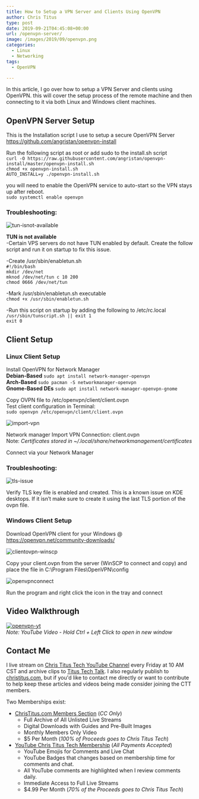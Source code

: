 ```yaml
---
title: How to Setup a VPN Server and Clients Using OpenVPN
author: Chris Titus
type: post
date: 2019-09-21T04:45:08+00:00
url: /openvpn-server/
image: /images/2019/09/openvpn.png
categories:
  - Linux
  - Networking
tags:
  - OpenVPN

---
```

In this article, I go over how to setup a VPN Server and clients using OpenVPN. this will cover the setup process of the remote machine and then connecting to it via both Linux and Windows client machines. <!--more-->

## OpenVPN Server Setup

This is the Installation script I use to setup a secure OpenVPN Server  
<https://github.com/angristan/openvpn-install>

Run the following script as root or add sudo to the install.sh script  
`curl -O https://raw.githubusercontent.com/angristan/openvpn-install/master/openvpn-install.sh`  
 `chmod +x openvpn-install.sh`  
`AUTO_INSTALL=y ./openvpn-install.sh`

you will need to enable the OpenVPN service to auto-start so the VPN stays up after reboot.  
`sudo systemctl enable openvpn`

### Troubleshooting:

![tun-isnot-available](/images/2019/09/tun-isnot-available.png) 

**TUN is not available**  
-Certain VPS servers do not have TUN enabled by default. Create the follow script and run it on startup to fix this issue.

-Create /usr/sbin/enabletun.sh  
`#!/bin/bash`   
`mkdir /dev/net`   
`mknod /dev/net/tun c 10 200`   
`chmod 0666 /dev/net/tun`

-Mark /usr/sbin/enabletun.sh executable  
`chmod +x /usr/sbin/enabletun.sh`

-Run this script on startup by adding the following to /etc/rc.local  
`/usr/sbin/tunscript.sh || exit 1`  
`exit 0`

## Client Setup

### Linux Client Setup

Install OpenVPN for Network Manager  
**Debian-Based** `sudo apt install network-manager-openvpn`  
**Arch-Based** `sudo pacman -S networkmanager-openvpn`  
**Gnome-Based DEs** `sudo apt install network-manager-openvpn-gnome`

Copy OVPN file to /etc/openvpn/client/client.ovpn  
Test client configuration in Terminal:  
`sudo openvpn /etc/openvpn/client/client.ovpn`

![import-vpn](/images/2019/09/import-vpn.png) 

Network manager Import VPN Connection: client.ovpn  
Note: _Certificates stored in ~/.local/share/networkmanagement/certificates_

Connect via your Network Manager

### Troubleshooting:

![tls-issue](/images/2019/09/tls-issue.png) 

Verify TLS key file is enabled and created. This is a known issue on KDE desktops. If it isn&#8217;t make sure to create it using the last TLS portion of the ovpn file.

### Windows Client Setup

Download OpenVPN client for your Windows @ https://openvpn.net/community-downloads/

![clientovpn-winscp](/images/2019/09/clientovpn-winscp.png?fit=1024%2C451&ssl=1) 

Copy your client.ovpn from the server (WinSCP to connect and copy) and place the file in C:\Program Files\OpenVPN\config

![openvpnconnect](/images/2019/09/openvpnconnect.jpg) 

Run the program and right click the icon in the tray and connect

## Video Walkthrough

[![openvpn-yt](https://img.youtube.com/vi/CBJMl9MILbg/0.jpg)](https://www.youtube.com/watch?v=CBJMl9MILbg)  
_Note: YouTube Video - Hold Ctrl + Left Click to open in new window_

## Contact Me

I live stream on [Chris Titus Tech YouTube Channel][1] every Friday at 10 AM CST and archive clips to [Titus Tech Talk][2]. I also regularly publish to [christitus.com][3], but if you'd like to contact me directly or want to contribute to help keep these articles and videos being made consider joining the CTT members. 

Two Memberships exist:
- [ChrisTitus.com Members Section][4] (_CC Only_)
  - Full Archive of All Unlisted Live Streams
  - Digital Downloads with Guides and Pre-Built Images
  - Monthly Members Only Video
  - $5 Per Month (_100% of Proceeds goes to Chris Titus Tech_)
- [YouTube Chris Titus Tech Membership][5] (_All Payments Accepted_)
  - YouTube Emojis for Comments and Live Chat
  - YouTube Badges that changes based on membership time for comments and chat.
  - All YouTube comments are highlighted when I review comments daily. 
  - Immediate Access to Full Live Streams
  - $4.99 Per Month (_70% of the Proceeds goes to Chris Titus Tech_)

 [1]: https://www.youtube.com/c/ChrisTitusTech
 [2]: https://www.youtube.com/c/ChrisTitusTechStreams
 [3]: https://christitus.com/
 [4]: https://portal.christitus.com
 [5]: https://links.christitus.com/join